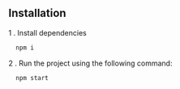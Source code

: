 
## Installation

1 . Install dependencies
```bash
  npm i
```

2 . Run the project using the following command:
```bash
  npm start
```
      
